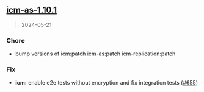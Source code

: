 
<a name="icm-as-1.10.1"></a>
## [icm-as-1.10.1](https://github.com/intershop/helm-charts/compare/icm-as-1.10.0...icm-as-1.10.1)

> 2024-05-21

### Chore

* bump versions of icm:patch icm-as:patch icm-replication:patch

### Fix

* **icm:** enable e2e tests without encryption and fix integration tests ([#655](https://github.com/intershop/helm-charts/issues/655))

